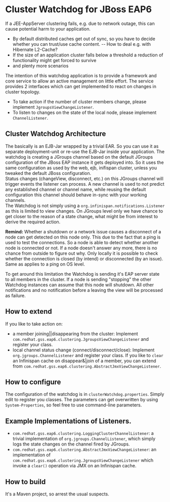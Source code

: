 # Cluster Watchdog for JBoss EAP6

If a JEE-AppServer clustering fails, e.g. due to network outage, this can cause potential harm to your application. 

- By default distributed caches get out of sync, so you have to decide whether you can trust/use cache content.
-- How to deal e.g. with Hibernate L2-Cache?
- If the size of an application cluster falls below a threshold a reduction of functionality might get forced to survive
- and plenty more scenarios

The intention of this watchdog application is to provide a framework and core service to allow an active management on little effort.
The service provides 2 interfaces which can get implemented to react on changes in cluster topology.

- To take action if the number of cluster members change, please implement `JgroupsViewChangeListener`. 
- To listen to changes on the state of the local node, please implement `ChannelListener`.

## Cluster Watchdog Architecture
The basically is an EJB-Jar wrapped by a trivial EAR. So you can use it as separate deployment-unit or re-use the EJB-Jar inside your application.
The watchdog is creating a JGroups channel based on the default JGroups configuration of the JBoss EAP instance it gets deployed into. So it uses the same configuration as used by the web, ejb, inifispan cluster, unless you tweaked the default JBoss configuration.  
Status changes (changeView, disconnect, etc.) on this JGroups channel will trigger events the listener can process. A new channel is used to not predict any established channel or channel name, while reusing the default configuration this channel should behave in-sync with your working channels.  
The Watchdog is not simply using a `org.infinispan.notifications.Listener` as this is limited to view changes. On JGroups level only we have chance to get closer to the reason of a state change, what might be from interest to derive the required action.  

**Remind:** Whether a shutdown or a network issue causes a disconnect of a node can get detected on this node only. This due to the fact that a ping is used to test the connections. So a node is able to detect whether another node is connected or not. If a node doesn't answer any more, there is no chance from outside to figure out why. Only locally it is possible to check whether the connection is closed (by intend) or disconnected (by an issue). Same as applies to a ping on OS level.  

To get around this limitation the Watchdog is sending it's EAP server state to all members in the cluster. If a node is sending "stopping" the other Watchdog instances can assume that this node will shutdown. All other notifications and no notification before a leaving the view will be processed as failure.

## How to extend
If you like to take action on:
- a member joining||disappearing from the cluster: Implement `com.redhat.gss.eap6.clustering.JgroupsViewChangeListener` and register your class.
- local channel status change (connect/disconnect/close): Implement `org.jgroups.ChannelListener` and register your class.
If you like to `clear` an Infinispan cache on disappear&|join of a member, you can extend from `com.redhat.gss.eap6.clustering.AbstractJmxViewChangeListener`.

## How to configure
The configuration of the watchdog is in `clusterWatchdog.properties`. Simply edit to register you classes. The parameters can get overwritten by using `System-Properties`, so feel free to use command-line parameters.

## Example Implementations of Listeners.
- `com.redhat.gss.eap6.clustering.LoggingClusterChannelListener`: a trivial implementation of `org.jgroups.ChannelListener`, which simply logs the state changes on the channel fired by JGroups.
- `com.redhat.gss.eap6.clustering.AbstractJmxViewChangeListener`: an implementation of `com.redhat.gss.eap6.clustering.JgroupsViewChangeListener` which invoke a `clear()` operation via JMX on an Infinispan cache.

## How to build
It's a Maven project, so arrest the usual suspects.

